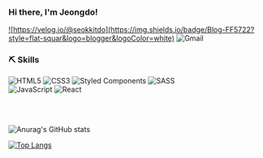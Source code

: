 
  
### Hi there, I'm Jeongdo!

<a href="https://velog.io/@seokkitdo" >
  
![https://velog.io/@seokkitdo](https://img.shields.io/badge/Blog-FF5722?style=flat-squar&logo=blogger&logoColor=white)  </a>  ![Gmail](https://img.shields.io/badge/sjd12329@gamil.com-D14836?style=flat-squar&logo=gmail&logoColor=white)


### ⛏ Skills

![HTML5](https://img.shields.io/badge/html5-%23E34F26.svg?style=for-the-badge&logo=html5&logoColor=white)
![CSS3](https://img.shields.io/badge/css3-%231572B6.svg?style=for-the-badge&logo=css3&logoColor=white)
![Styled Components](https://img.shields.io/badge/styled--components-DB7093?style=for-the-badge&logo=styled-components&logoColor=white)
![SASS](https://img.shields.io/badge/SASS-hotpink.svg?style=for-the-badge&logo=SASS&logoColor=white)
<br>
![JavaScript](https://img.shields.io/badge/javascript-%23323330.svg?style=for-the-badge&logo=javascript&logoColor=%23F7DF1E)
![React](https://img.shields.io/badge/react-%2320232a.svg?style=for-the-badge&logo=react&logoColor=%2361DAFB)

<br>
<br>


![Anurag's GitHub stats](https://github-readme-stats.vercel.app/api?username=Seokkitdo&theme=buefy&show_icons=true)

[![Top Langs](https://github-readme-stats.vercel.app/api/top-langs/?username=anuraghazra&layout=compact&exclude_repo=java-tutorial,anuraghazra.github.io)](https://github.com/anuraghazra/github-readme-stats)
  


<!--
**Seokkitdo/Seokkitdo** is a ✨ _special_ ✨ repository because its `README.md` (this file) appears on your GitHub profile.

Here are some ideas to get you started:

- 🔭 I’m currently working on ...
- 🌱 I’m currently learning ...
- 👯 I’m looking to collaborate on ...
- 🤔 I’m looking for help with ...
- 💬 Ask me about ...
- 📫 How to reach me: ...
- 😄 Pronouns: ...
- ⚡ Fun fact: ...
-->
